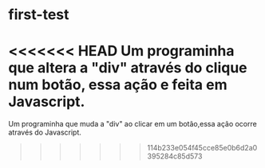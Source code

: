 # first-test

<<<<<<< HEAD
Um programinha que altera a "div" através do clique num botão, essa ação e feita em Javascript.
=======
Um programinha que muda a "div" ao clicar em um botão,essa ação ocorre através do Javascript.
>>>>>>> 114b233e054f45cce85e0b6d2a0395284c85d573
